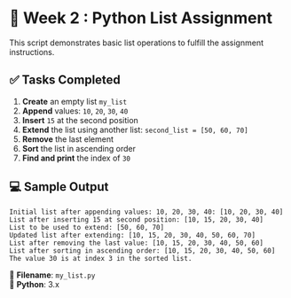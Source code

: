 # 📝 Week 2 : Python List Assignment

This script demonstrates basic list operations to fulfill the assignment instructions.

## ✅ Tasks Completed

1. **Create** an empty list `my_list`
2. **Append** values: `10`, `20`, `30`, `40`
3. **Insert** `15` at the second position
4. **Extend** the list using another list: `second_list = [50, 60, 70]`
5. **Remove** the last element
6. **Sort** the list in ascending order
7. **Find and print** the index of `30`

## 💻 Sample Output
```
Initial list after appending values: 10, 20, 30, 40: [10, 20, 30, 40]
List after inserting 15 at second position: [10, 15, 20, 30, 40]
List to be used to extend: [50, 60, 70]
Updated list after extending: [10, 15, 20, 30, 40, 50, 60, 70]
List after removing the last value: [10, 15, 20, 30, 40, 50, 60]
List after sorting in ascending order: [10, 15, 20, 30, 40, 50, 60]
The value 30 is at index 3 in the sorted list.
```

📂 **Filename**: `my_list.py`  
🐍 **Python**: 3.x
